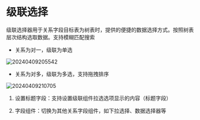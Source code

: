 # 级联选择

级联选择器用于关系字段目标表为树表时，提供的便捷的数据选择方式。按照树表层次结构选取数据。支持模糊匹配搜索

- 关系为对一，级联为单选

![20240409205542](https://nocobase-docs.oss-cn-beijing.aliyuncs.com/20240409205542.png)

- 关系为对多，级联为多选，支持拖拽排序

![20240409210705](https://nocobase-docs.oss-cn-beijing.aliyuncs.com/20240409210705.png)

1. 设置标题字段：支持设置级联组件拉选选项显示的内容（标题字段）

2. 字段组件：切换为其他关系字段组件，如下拉选择、数据选择器等